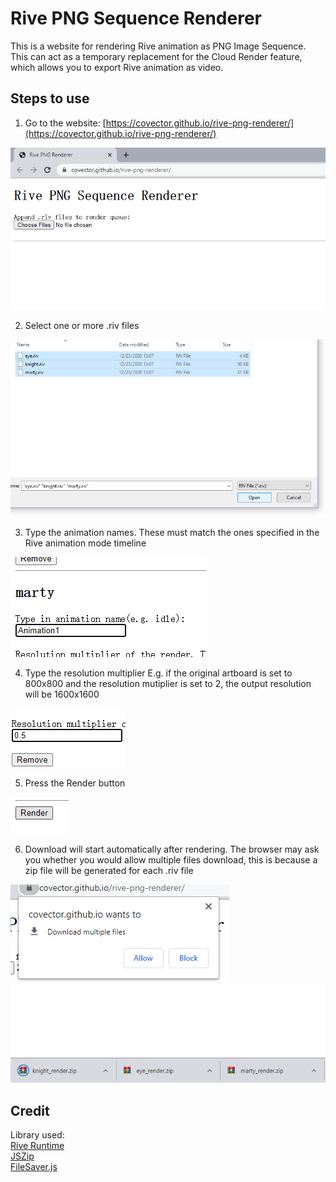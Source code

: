 # Rive PNG Sequence Renderer
This is a website for rendering Rive animation as PNG Image Sequence. This can act as a temporary replacement for the Cloud Render feature, which allows you to export Rive animation as video.

## Steps to use
1. Go to the website: [https://covector.github.io/rive-png-renderer/](https://covector.github.io/rive-png-renderer/)

![step 1](README_images/step1.png)

2. Select one or more .riv files

![step 2](README_images/step2.png)

3. Type the animation names. These must match the ones specified in the Rive animation mode timeline

![step 3](README_images/step3.png)

4. Type the resolution multiplier E.g. if the original artboard is set to 800x800 and the resolution mutiplier is set to 2, the output resolution will be 1600x1600

![step 4](README_images/step4.png)

5. Press the Render button

![step 5](README_images/step5.png)

6. Download will start automatically after rendering. The browser may ask you whether you would allow multiple files download, this is because a zip file will be generated for each .riv file

![step 6a](README_images/step6a.png)
![step 6b](README_images/step6b.png)

## Credit
Library used:<br />
[Rive Runtime](https://github.com/rive-app/rive-wasm)<br />
[JSZip](https://github.com/Stuk/jszip)<br />
[FileSaver.js](https://github.com/eligrey/FileSaver.js)
